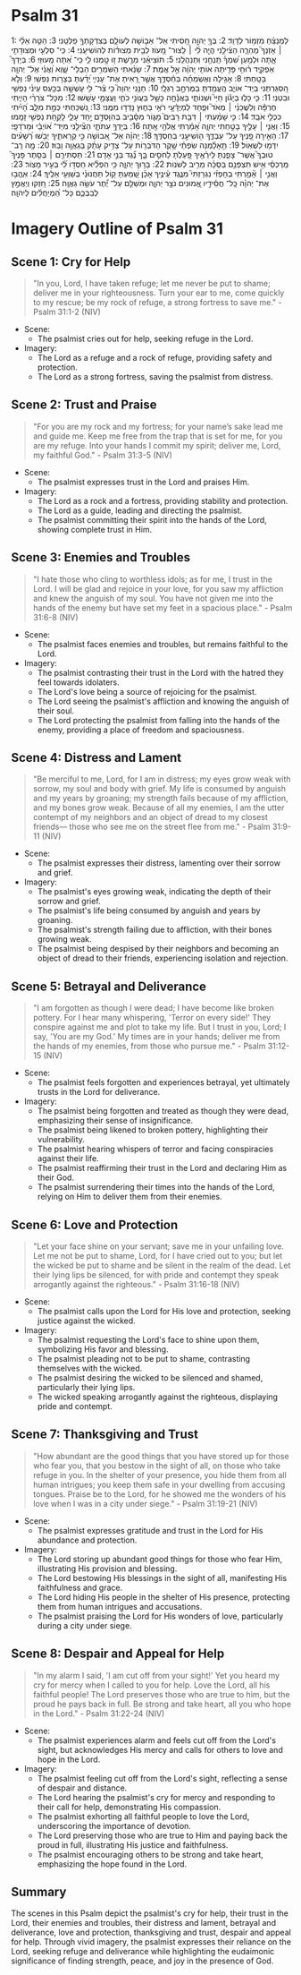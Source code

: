 # Psalm 31
1: לַמְנַצֵּ֗חַ מִזְמ֥וֹר לְדָוִֽד׃
2: בְּךָ֖ יְהוָ֣ה חָ֭סִיתִי אַל־ אֵב֣וֹשָׁה לְעוֹלָ֑ם בְּצִדְקָתְךָ֥ פַלְּטֵֽנִי׃
3: הַטֵּ֤ה אֵלַ֨י ׀ אָזְנְךָ֮ מְהֵרָ֪ה הַצִּ֫ילֵ֥נִי הֱיֵ֤ה לִ֨י ׀ לְֽצוּר־ מָ֭עוֹז לְבֵ֥ית מְצוּד֗וֹת לְהוֹשִׁיעֵֽנִי׃
4: כִּֽי־ סַלְעִ֣י וּמְצוּדָתִ֣י אָ֑תָּה וּלְמַ֥עַן שִׁ֝מְךָ֗ תַּֽנְחֵ֥נִי וּֽתְנַהֲלֵֽנִי׃
5: תּוֹצִיאֵ֗נִי מֵרֶ֣שֶׁת ז֭וּ טָ֣מְנוּ לִ֑י כִּֽי־ אַ֝תָּה מָֽעוּזִּֽי׃
6: בְּיָדְךָ֮ אַפְקִ֪יד ר֫וּחִ֥י פָּדִ֖יתָה אוֹתִ֥י יְהוָ֗ה אֵ֣ל אֱמֶֽת׃
7: שָׂנֵ֗אתִי הַשֹּׁמְרִ֥ים הַבְלֵי־ שָׁ֑וְא וַ֝אֲנִ֗י אֶל־ יְהוָ֥ה בָּטָֽחְתִּי׃
8: אָגִ֥ילָה וְאֶשְׂמְחָ֗ה בְּחַ֫סְדֶּ֥ךָ אֲשֶׁ֣ר רָ֭אִיתָ אֶת־ עָנְיִ֑י יָ֝דַ֗עְתָּ בְּצָר֥וֹת נַפְשִֽׁי׃
9: וְלֹ֣א הִ֭סְגַּרְתַּנִי בְּיַד־ אוֹיֵ֑ב הֶֽעֱמַ֖דְתָּ בַמֶּרְחָ֣ב רַגְלָֽי׃
10: חָנֵּ֥נִי יְהוָה֮ כִּ֤י צַ֫ר־ לִ֥י עָשְׁשָׁ֖ה בְכַ֥עַס עֵינִ֗י נַפְשִׁ֥י וּבִטְנִֽי׃
11: כִּ֤י כָל֪וּ בְיָג֡וֹן חַיַּי֮ וּשְׁנוֹתַ֪י בַּאֲנָ֫חָ֥ה כָּשַׁ֣ל בַּעֲוֺנִ֣י כֹחִ֑י וַעֲצָמַ֥י עָשֵֽׁשׁוּ׃
12: מִכָּל־ צֹרְרַ֨י הָיִ֪יתִי חֶרְפָּ֡ה וְלִשֲׁכֵנַ֨י ׀ מְאֹד֮ וּפַ֪חַד לִֽמְיֻדָּ֫עָ֥י רֹאַ֥י בַּח֑וּץ נָדְד֥וּ מִמֶּֽנִּי׃
13: נִ֭שְׁכַּחְתִּי כְּמֵ֣ת מִלֵּ֑ב הָ֝יִ֗יתִי כִּכְלִ֥י אֹבֵֽד׃
14: כִּ֤י שָׁמַ֨עְתִּי ׀ דִּבַּ֥ת רַבִּים֮ מָג֪וֹר מִסָּ֫בִ֥יב בְּהִוָּסְדָ֣ם יַ֣חַד עָלַ֑י לָקַ֖חַת נַפְשִׁ֣י זָמָֽמוּ׃
15: וַאֲנִ֤י ׀ עָלֶ֣יךָ בָטַ֣חְתִּי יְהוָ֑ה אָ֝מַ֗רְתִּי אֱלֹהַ֥י אָֽתָּה׃
16: בְּיָדְךָ֥ עִתֹּתָ֑י הַצִּ֘ילֵ֤נִי מִיַּד־ א֝וֹיְבַ֗י וּמֵרֹדְפָֽי׃
17: הָאִ֣ירָה פָ֭נֶיךָ עַל־ עַבְדֶּ֑ךָ ה֖וֹשִׁיעֵ֣נִי בְחַסְדֶּֽךָ׃
18: יְֽהוָ֗ה אַל־ אֵ֭בוֹשָׁה כִּ֣י קְרָאתִ֑יךָ יֵבֹ֥שׁוּ רְ֝שָׁעִ֗ים יִדְּמ֥וּ לִשְׁאֽוֹל׃
19: תֵּ֥אָלַ֗מְנָה שִׂפְתֵ֫י שָׁ֥קֶר הַדֹּבְר֖וֹת עַל־ צַדִּ֥יק עָתָ֗ק בְּגַאֲוָ֥ה וָבֽוּז׃
20: מָ֤ה רַֽב־ טוּבְךָ֮ אֲשֶׁר־ צָפַ֪נְתָּ לִּֽירֵ֫אֶ֥יךָ פָּ֭עַלְתָּ לַחֹסִ֣ים בָּ֑ךְ נֶ֝֗גֶד בְּנֵ֣י אָדָם׃
21: תַּסְתִּירֵ֤ם ׀ בְּסֵ֥תֶר פָּנֶיךָ֮ מֵֽרֻכְסֵ֫י אִ֥ישׁ תִּצְפְּנֵ֥ם בְּסֻכָּ֗ה מֵרִ֥יב לְשֹׁנֽוֹת׃
22: בָּר֥וּךְ יְהוָ֑ה כִּ֥י הִפְלִ֘יא חַסְדּ֥וֹ לִ֝֗י בְּעִ֣יר מָצֽוֹר׃
23: וַאֲנִ֤י ׀ אָ֘מַ֤רְתִּי בְחָפְזִ֗י נִגְרַזְתִּי֮ מִנֶּ֪גֶד עֵ֫ינֶ֥יךָ אָכֵ֗ן שָׁ֭מַעְתָּ ק֥וֹל תַּחֲנוּנַ֗י בְּשַׁוְּעִ֥י אֵלֶֽיךָ׃
24: אֽ͏ֶהֱב֥וּ אֶת־ יְהוָ֗ה כָּֽל־ חֲסִ֫ידָ֥יו אֱ֭מוּנִים נֹצֵ֣ר יְהוָ֑ה וּמְשַׁלֵּ֥ם עַל־ יֶ֝֗תֶר עֹשֵׂ֥ה גַאֲוָֽה׃
25: חִ֭זְקוּ וְיַאֲמֵ֣ץ לְבַבְכֶ֑ם כָּל־ הַ֝מְיַחֲלִ֗ים לַיהוָֽה׃

# Imagery Outline of Psalm 31

## Scene 1: Cry for Help

> "In you, Lord, I have taken refuge; let me never be put to shame; deliver me in your righteousness. Turn your ear to me, come quickly to my rescue; be my rock of refuge, a strong fortress to save me." - Psalm 31:1-2 (NIV)

- Scene:
  - The psalmist cries out for help, seeking refuge in the Lord.
- Imagery:
  - The Lord as a refuge and a rock of refuge, providing safety and protection.
  - The Lord as a strong fortress, saving the psalmist from distress.

## Scene 2: Trust and Praise

> "For you are my rock and my fortress; for your name’s sake lead me and guide me. Keep me free from the trap that is set for me, for you are my refuge. Into your hands I commit my spirit; deliver me, Lord, my faithful God." - Psalm 31:3-5 (NIV)

- Scene:
  - The psalmist expresses trust in the Lord and praises Him.
- Imagery:
  - The Lord as a rock and a fortress, providing stability and protection.
  - The Lord as a guide, leading and directing the psalmist.
  - The psalmist committing their spirit into the hands of the Lord, showing complete trust in Him.

## Scene 3: Enemies and Troubles

> "I hate those who cling to worthless idols; as for me, I trust in the Lord. I will be glad and rejoice in your love, for you saw my affliction and knew the anguish of my soul. You have not given me into the hands of the enemy but have set my feet in a spacious place." - Psalm 31:6-8 (NIV)

- Scene:
  - The psalmist faces enemies and troubles, but remains faithful to the Lord.
- Imagery:
  - The psalmist contrasting their trust in the Lord with the hatred they feel towards idolaters.
  - The Lord's love being a source of rejoicing for the psalmist.
  - The Lord seeing the psalmist's affliction and knowing the anguish of their soul.
  - The Lord protecting the psalmist from falling into the hands of the enemy, providing a place of freedom and spaciousness.

## Scene 4: Distress and Lament

> "Be merciful to me, Lord, for I am in distress; my eyes grow weak with sorrow, my soul and body with grief. My life is consumed by anguish and my years by groaning; my strength fails because of my affliction, and my bones grow weak. Because of all my enemies, I am the utter contempt of my neighbors and an object of dread to my closest friends— those who see me on the street flee from me." - Psalm 31:9-11 (NIV)

- Scene:
  - The psalmist expresses their distress, lamenting over their sorrow and grief.
- Imagery:
  - The psalmist's eyes growing weak, indicating the depth of their sorrow and grief.
  - The psalmist's life being consumed by anguish and years by groaning.
  - The psalmist's strength failing due to affliction, with their bones growing weak.
  - The psalmist being despised by their neighbors and becoming an object of dread to their friends, experiencing isolation and rejection.

## Scene 5: Betrayal and Deliverance

> "I am forgotten as though I were dead; I have become like broken pottery. For I hear many whispering, 'Terror on every side!' They conspire against me and plot to take my life. But I trust in you, Lord; I say, 'You are my God.' My times are in your hands; deliver me from the hands of my enemies, from those who pursue me." - Psalm 31:12-15 (NIV)

- Scene:
  - The psalmist feels forgotten and experiences betrayal, yet ultimately trusts in the Lord for deliverance.
- Imagery:
  - The psalmist being forgotten and treated as though they were dead, emphasizing their sense of insignificance.
  - The psalmist being likened to broken pottery, highlighting their vulnerability.
  - The psalmist hearing whispers of terror and facing conspiracies against their life.
  - The psalmist reaffirming their trust in the Lord and declaring Him as their God.
  - The psalmist surrendering their times into the hands of the Lord, relying on Him to deliver them from their enemies.

## Scene 6: Love and Protection

> "Let your face shine on your servant; save me in your unfailing love. Let me not be put to shame, Lord, for I have cried out to you; but let the wicked be put to shame and be silent in the realm of the dead. Let their lying lips be silenced, for with pride and contempt they speak arrogantly against the righteous." - Psalm 31:16-18 (NIV)

- Scene:
  - The psalmist calls upon the Lord for His love and protection, seeking justice against the wicked.
- Imagery:
  - The psalmist requesting the Lord's face to shine upon them, symbolizing His favor and blessing.
  - The psalmist pleading not to be put to shame, contrasting themselves with the wicked.
  - The psalmist desiring the wicked to be silenced and shamed, particularly their lying lips.
  - The wicked speaking arrogantly against the righteous, displaying pride and contempt.

## Scene 7: Thanksgiving and Trust

> "How abundant are the good things that you have stored up for those who fear you, that you bestow in the sight of all, on those who take refuge in you. In the shelter of your presence, you hide them from all human intrigues; you keep them safe in your dwelling from accusing tongues. Praise be to the Lord, for he showed me the wonders of his love when I was in a city under siege." - Psalm 31:19-21 (NIV)

- Scene:
  - The psalmist expresses gratitude and trust in the Lord for His abundance and protection.
- Imagery:
  - The Lord storing up abundant good things for those who fear Him, illustrating His provision and blessing.
  - The Lord bestowing His blessings in the sight of all, manifesting His faithfulness and grace.
  - The Lord hiding His people in the shelter of His presence, protecting them from human intrigues and accusations.
  - The psalmist praising the Lord for His wonders of love, particularly during a city under siege.

## Scene 8: Despair and Appeal for Help

> "In my alarm I said, 'I am cut off from your sight!' Yet you heard my cry for mercy when I called to you for help. Love the Lord, all his faithful people! The Lord preserves those who are true to him, but the proud he pays back in full. Be strong and take heart, all you who hope in the Lord." - Psalm 31:22-24 (NIV)

- Scene:
  - The psalmist experiences alarm and feels cut off from the Lord's sight, but acknowledges His mercy and calls for others to love and hope in the Lord.
- Imagery:
  - The psalmist feeling cut off from the Lord's sight, reflecting a sense of despair and distance.
  - The Lord hearing the psalmist's cry for mercy and responding to their call for help, demonstrating His compassion.
  - The psalmist exhorting all faithful people to love the Lord, underscoring the importance of devotion.
  - The Lord preserving those who are true to Him and paying back the proud in full, illustrating His justice and faithfulness.
  - The psalmist encouraging others to be strong and take heart, emphasizing the hope found in the Lord.

## Summary

The scenes in this Psalm depict the psalmist's cry for help, their trust in the Lord, their enemies and troubles, their distress and lament, betrayal and deliverance, love and protection, thanksgiving and trust, despair and appeal for help. Through vivid imagery, the psalmist expresses their reliance on the Lord, seeking refuge and deliverance while highlighting the eudaimonic significance of finding strength, peace, and joy in the presence of God.